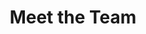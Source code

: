 ---
# An instance of the People widget.
# Documentation: https://wowchemy.com/docs/page-builder/
# An instance of the About widget.
# Documentation: https://wowchemy.com/docs/page-builder/

widget: people

# This file represents a page section.
headless: true

# Order that this section appears on the page.
weight: 20

title: Meet the Team
subtitle:

content:
  # Choose which groups/teams of users to display.
  #   Edit `user_groups` in each user's profile to add them to one or more of these groups.
  user_groups:
#  - Principal Investigators
  - Researchers
  - PhD. Candidates
  - Grad Students
#  - Administration
  - Visitors
  - Visiting Students
  - Alumni
design:
  show_interests: false
  show_role: true
  show_social: true
---